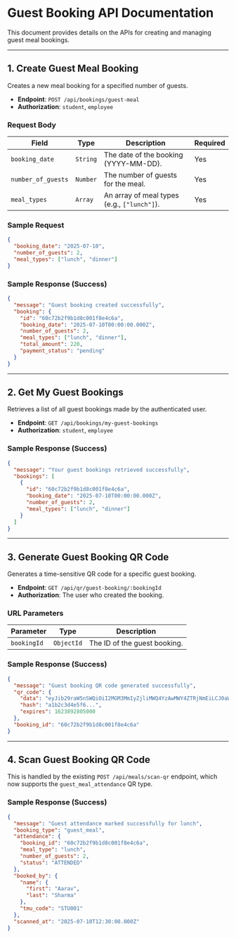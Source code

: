 # Guest Booking API Documentation

This document provides details on the APIs for creating and managing guest meal bookings.

---

## 1. Create Guest Meal Booking

Creates a new meal booking for a specified number of guests.

- **Endpoint**: `POST /api/bookings/guest-meal`
- **Authorization**: `student`, `employee`

### Request Body

| Field              | Type     | Description                                | Required |
| ------------------ | -------- | ------------------------------------------ | -------- |
| `booking_date`     | `String` | The date of the booking (YYYY-MM-DD).      | Yes      |
| `number_of_guests` | `Number` | The number of guests for the meal.         | Yes      |
| `meal_types`       | `Array`  | An array of meal types (e.g., `["lunch"]`). | Yes      |

### Sample Request

```json
{
  "booking_date": "2025-07-10",
  "number_of_guests": 2,
  "meal_types": ["lunch", "dinner"]
}
```

### Sample Response (Success)

```json
{
  "message": "Guest booking created successfully",
  "booking": {
    "id": "60c72b2f9b1d8c001f8e4c6a",
    "booking_date": "2025-07-10T00:00:00.000Z",
    "number_of_guests": 2,
    "meal_types": ["lunch", "dinner"],
    "total_amount": 220,
    "payment_status": "pending"
  }
}
```

---

## 2. Get My Guest Bookings

Retrieves a list of all guest bookings made by the authenticated user.

- **Endpoint**: `GET /api/bookings/my-guest-bookings`
- **Authorization**: `student`, `employee`

### Sample Response (Success)

```json
{
  "message": "Your guest bookings retrieved successfully",
  "bookings": [
    {
      "id": "60c72b2f9b1d8c001f8e4c6a",
      "booking_date": "2025-07-10T00:00:00.000Z",
      "number_of_guests": 2,
      "meal_types": ["lunch", "dinner"]
    }
  ]
}
```

---

## 3. Generate Guest Booking QR Code

Generates a time-sensitive QR code for a specific guest booking.

- **Endpoint**: `GET /api/qr/guest-booking/:bookingId`
- **Authorization**: The user who created the booking.

### URL Parameters

| Parameter   | Type       | Description                      |
| ----------- | ---------- | -------------------------------- |
| `bookingId` | `ObjectId` | The ID of the guest booking.     |

### Sample Response (Success)

```json
{
  "message": "Guest booking QR code generated successfully",
  "qr_code": {
    "data": "eyJib29raW5nSWQiOiI2MGM3MmIyZjliMWQ4YzAwMWY4ZTRjNmEiLCJ0aW1lc3RhbXAiOjE2MjM4OTI4MDAwMDAsInR5cGUiOiJndWVzdF9tZWFsX2F0dGVuZGFuY2UifQ==",
    "hash": "a1b2c3d4e5f6...",
    "expires": 1623892805000
  },
  "booking_id": "60c72b2f9b1d8c001f8e4c6a"
}
```

---

## 4. Scan Guest Booking QR Code

This is handled by the existing `POST /api/meals/scan-qr` endpoint, which now supports the `guest_meal_attendance` QR type.

### Sample Response (Success)

```json
{
  "message": "Guest attendance marked successfully for lunch",
  "booking_type": "guest_meal",
  "attendance": {
    "booking_id": "60c72b2f9b1d8c001f8e4c6a",
    "meal_type": "lunch",
    "number_of_guests": 2,
    "status": "ATTENDED"
  },
  "booked_by": {
    "name": {
      "first": "Aarav",
      "last": "Sharma"
    },
    "tmu_code": "STU001"
  },
  "scanned_at": "2025-07-10T12:30:00.000Z"
}
